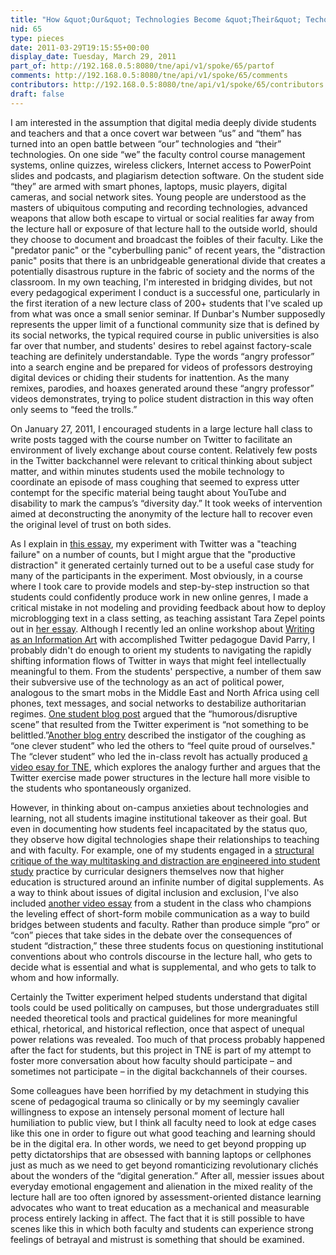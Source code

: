 ```yaml
---
title: "How &quot;Our&quot; Technologies Become &quot;Their&quot; Techologies"
nid: 65
type: pieces
date: 2011-03-29T19:15:55+00:00
display_date: Tuesday, March 29, 2011
part_of: http://192.168.0.5:8080/tne/api/v1/spoke/65/partof
comments: http://192.168.0.5:8080/tne/api/v1/spoke/65/comments
contributors: http://192.168.0.5:8080/tne/api/v1/spoke/65/contributors
draft: false
---
```


 I am interested in the assumption that digital media deeply divide students and teachers and that a once covert war between “us” and “them” has turned into an open battle between “our” technologies and “their” technologies. On one side “we” the faculty control course management systems, online quizzes, wireless clickers, Internet access to PowerPoint slides and podcasts, and plagiarism detection software. On the student side “they” are armed with smart phones, laptops, music players, digital cameras, and social network sites. Young people are understood as the masters of ubiquitous computing and recording technologies, advanced weapons that allow both escape to virtual or social realities far away from the lecture hall or exposure of that lecture hall to the outside world, should they choose to document and broadcast the foibles of their faculty. Like the "predator panic" or the "cyberbulling panic" of recent years, the "distraction panic" posits that there is an unbridgeable generational divide that creates a potentially disastrous rupture in the fabric of society and the norms of the classroom. In my own teaching, I'm interested in bridging divides, but not every pedagogical experiment I conduct is a successful one, particularly in the first iteration of a new lecture class of 200+ students that I've scaled up from what was once a small senior seminar. If Dunbar's Number supposedly represents the upper limit of a functional community size that is defined by its social networks, the typical required course in public universities is also far over that number, and students' desires to rebel against factory-scale teaching are definitely understandable. Type the words “angry professor” into a search engine and be prepared for videos of professors destroying digital devices or chiding their students for inattention. As the many remixes, parodies, and hoaxes generated around these “angry professor” videos demonstrates, trying to police student distraction in this way often only seems to “feed the trolls.”

 On January 27, 2011, I encouraged students in a large lecture hall class to write posts tagged with the course number on Twitter to facilitate an environment of lively exchange about course content. Relatively few posts in the Twitter backchannel were relevant to critical thinking about subject matter, and within minutes students used the mobile technology to coordinate an episode of mass coughing that seemed to express utter contempt for the specific material being taught about YouTube and disability to mark the campus’s “diversity day.” It took weeks of intervention aimed at deconstructing the anonymity of the lecture hall to recover even the original level of trust on both sides.

 As I explain in [this essay](http://mediacommons.futureofthebook.org/tne/pieces/who-was-experimenter-twitter-experiment), my experiment with Twitter was a "teaching failure" on a number of counts, but I might argue that the "productive distraction" it generated certainly turned out to be a useful case study for many of the participants in the experiment. Most obviously, in a course where I took care to provide models and step-by-step instruction so that students could confidently produce work in new online genres, I made a critical mistake in not modeling and providing feedback about how to deploy microblogging text in a class setting, as teaching assistant Tara Zepel points out in [her essay](http://mediacommons.futureofthebook.org/tne/pieces/revisiting-twitter-experiment-context-0). Although I recently led an online workshop about [Writing as an Information Art](http://usccollege.na4.acrobat.com/p94309908/) with accomplished Twitter pedagogue David Parry, I probably didn't do enough to orient my students to navigating the rapidly shifting information flows of Twitter in ways that might feel intellectually meaningful to them. From the students' perspective, a number of them saw their subversive use of the technology as an act of political power, analogous to the smart mobs in the Middle East and North Africa using cell phones, text messages, and social networks to destabilize authoritarian regimes. [One student blog post](http://excelsior.ucsd.edu/siorgs/cat125/?p=2694) argued that the “humorous/disruptive scene” that resulted from the Twitter experiment is “not something to be belittled.”[Another blog entry](http://excelsior.ucsd.edu/siorgs/cat125/?p=3303) described the instigator of the coughing as “one clever student” who led the others to “feel quite proud of ourselves." The “clever student” who led the in-class revolt has actually produced [a video esay for TNE](http://www.youtube.com/watch?v=iUK--TDCOpo), which explores the analogy further and argues that the Twitter exercise made power structures in the lecture hall more visible to the students who spontaneously organized.

 However, in thinking about on-campus anxieties about technologies and learning, not all students imagine institutional takeover as their goal. But even in documenting how students feel incapacitated by the status quo, they observe how digital technologies shape their relationships to teaching and with faculty. For example, one of my students engaged in a [structural critique of the way multitasking and distraction are engineered into student study](<http://www.youtube.com/watch?v=y1U_I3YkQqE >) practice by curricular designers themselves now that higher education is structured around an infinite number of digital supplements. As a way to think about issues of digital inclusion and exclusion, I've also included [another video essay](http://www.youtube.com/watch?v=qh5K6K7NGYA) from a student in the class who champions the leveling effect of short-form mobile communication as a way to build bridges between students and faculty. Rather than produce simple “pro” or “con” pieces that take sides in the debate over the consequences of student “distraction,” these three students focus on questioning institutional conventions about who controls discourse in the lecture hall, who gets to decide what is essential and what is supplemental, and who gets to talk to whom and how informally.

 Certainly the Twitter experiment helped students understand that digital tools could be used politically on campuses, but those undergraduates still needed theoretical tools and practical guidelines for more meaningful ethical, rhetorical, and historical reflection, once that aspect of unequal power relations was revealed. Too much of that process probably happened after the fact for students, but this project in TNE is part of my attempt to foster more conversation about how faculty should participate – and sometimes not participate – in the digital backchannels of their courses.

 Some colleagues have been horrified by my detachment in studying this scene of pedagogical trauma so clinically or by my seemingly cavalier willingness to expose an intensely personal moment of lecture hall humiliation to public view, but I think all faculty need to look at edge cases like this one in order to figure out what good teaching and learning should be in the digital era. In other words, we need to get beyond propping up petty dictatorships that are obsessed with banning laptops or cellphones just as much as we need to get beyond romanticizing revolutionary clichés about the wonders of the “digital generation.” After all, messier issues about everyday emotional engagement and alienation in the mixed reality of the lecture hall are too often ignored by assessment-oriented distance learning advocates who want to treat education as a mechanical and measurable process entirely lacking in affect. The fact that it is still possible to have scenes like this in which both faculty and students can experience strong feelings of betrayal and mistrust is something that should be examined.
